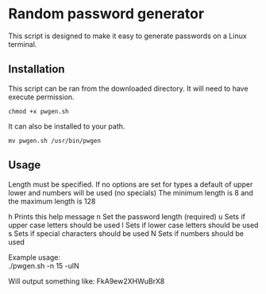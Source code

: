 # Random password generator

This script is designed to make it easy to generate passwords on a Linux terminal.

## Installation

This script can be ran from the downloaded directory. It will need to have execute permission.

```
chmod +x pwgen.sh
```
It can also be installed to your path.
```
mv pwgen.sh /usr/bin/pwgen
```

## Usage
Length must be specified.
If no options are set for types a default of upper lower and numbers will be used (no specials)
The minimum length is 8 and the maximum length is 128

h     Prints this help message
n     Set the password length (required)
u     Sets if upper case letters should be used
l     Sets if lower case letters should be used
s     Sets if special characters should be used
N     Sets if numbers should be used

Example usage:\
./pwgen.sh -n 15 -ulN

Will output something like: FkA9ew2XHWuBrX8
